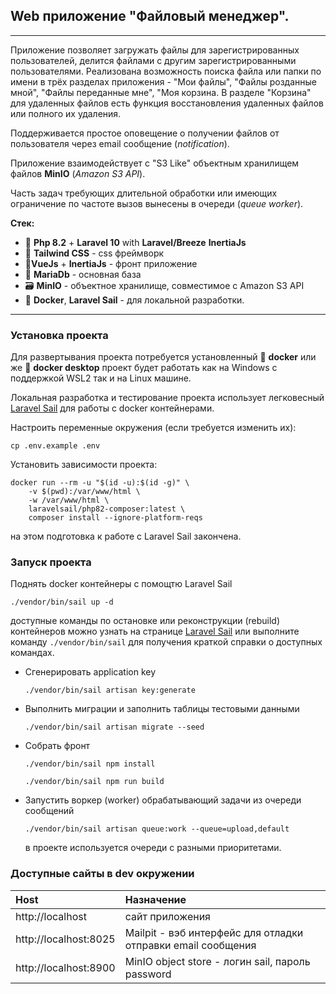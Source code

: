 ## Web приложение "Файловый менеджер".

---

Приложение позволяет загружать файлы для зарегистрированных пользователей,
делится файлами с другим зарегистрированными пользователями.
Реализована возможность поиска файла или папки по имени в трёх разделах приложения - 
"Мои файлы", "Файлы розданные мной", "Файлы переданные мне", "Моя корзина.
В разделе "Корзина" для удаленных файлов есть функция восстановления
удаленных файлов или полного их удаления.

Поддерживается простое оповещение о получении файлов от пользователя через
email сообщение (_notification_).

Приложение взаимодействует с "S3 Like" объектным хранилищем файлов **MinIO** (_Amazon S3 API_).

Часть задач требующих длительной обработки или имеющих ограничение
по частоте вызов вынесены в очереди (_queue worker_).

**Стек:**

- 🐘 **Php 8.2** + **Laravel 10** with **Laravel/Breeze** **InertiaJs**
- 🌊 **Tailwind CSS** - css фреймворк
- 🥉**VueJs** + **InertiaJs** - фронт приложение 
- 🦖 **MariaDb** - основная база
- 🗃 **MinIO** - объектное хранилище, совместимое с Amazon S3 API
- 🐋 **Docker**, **Laravel Sail** - для локальной разработки.
-------

### Установка проекта

Для развертывания проекта потребуется установленный
🐳 **docker** или же 🐋 **docker desktop** проект будет работать
как на Windows с поддержкой WSL2 так и на Linux машине.

Локальная разработка и тестирование проекта использует
легковесный [Laravel Sail](https://laravel.com/docs/9.x/sail)
для работы с docker контейнерами.

Настроить переменные окружения (если требуется изменить их):

```shell
cp .env.example .env
```

Установить зависимости проекта:

```shell
docker run --rm -u "$(id -u):$(id -g)" \
    -v $(pwd):/var/www/html \
    -w /var/www/html \
    laravelsail/php82-composer:latest \
    composer install --ignore-platform-reqs
```

на этом подготовка к работе с Laravel Sail закончена.

### Запуск проекта

Поднять docker контейнеры с помощтю Laravel Sail

```shell
./vendor/bin/sail up -d
```

доступные команды по остановке или реконструкции (rebuild) контейнеров можно узнать на странице
[Laravel Sail](https://laravel.com/docs/10.x/sail)
или выполните команду `./vendor/bin/sail` для получения краткой справки о доступных командах.

* Сгенерировать application key
   ```shell
   ./vendor/bin/sail artisan key:generate
   ```

* Выполнить миграции и заполнить таблицы тестовыми данными
   ```shell
   ./vendor/bin/sail artisan migrate --seed
   ```
* Собрать фронт
    ```shell
    ./vendor/bin/sail npm install
    ```
    ```shell
    ./vendor/bin/sail npm run build
    ```
* Запустить воркер (worker) обрабатывающий задачи из очереди сообщений

    ```shell
    ./vendor/bin/sail artisan queue:work --queue=upload,default
    ```
   в проекте используется очереди с разными приоритетами.

### Доступные сайты в dev окружении

| Host                               | Назначение                                                   |
|:-----------------------------------|:-------------------------------------------------------------|
| http://localhost                   | сайт приложения                                              |
| http://localhost:8025              | Mailpit - вэб интерфейс для отладки отправки email сообщения |
| http://localhost:8900              | MinIO object store - логин sail, пароль password             |
